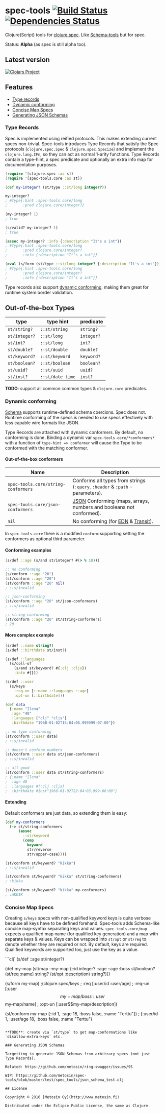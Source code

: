 # spec-tools [![Build Status](https://travis-ci.org/metosin/spec-tools.svg?branch=master)](https://travis-ci.org/metosin/spec-tools) [![Dependencies Status](https://jarkeeper.com/metosin/spec-tools/status.svg)](https://jarkeeper.com/metosin/spec-tools)

Clojure(Script) tools for [clojure.spec](http://clojure.org/about/spec). Like [Schema-tools](https://github.com/metosin/schema-tools) but for spec.

Status: **Alpha** (as spec is still alpha too).

## Latest version

[![Clojars Project](http://clojars.org/metosin/spec-tools/latest-version.svg)](http://clojars.org/metosin/spec-tools)

## Features

* [Type records](#type-records)
* [Dynamic conforming](#dynamic-conforming)
* [Concise Map Specs](#concise-map-specs)
* [Generating JSON Schemas](#generating-json-schemas)

### Type Records

Spec is implemented using reified protocols. This makes extending current specs non-trivial. Spec-tools introduces Type Records that satisfy the Spec protocols (`clojure.spec.Spec` & `clojure.spec.Specize`) and implement the `clojure.lang.IFn`, so they can act as normal 1-arity functions. Type Records contain a type-hint, a spec predicate and optionally an extra info map for documentation purposes.

```clj
(require '[clojure.spec :as s])
(require '[spec-tools.core :as st])

(def my-integer? (st/type ::st/long integer?))

my-integer?
; #Type{:hint :spec-tools.core/long
;       :pred clojure.core/integer?}

(my-integer? 1)
; true

(s/valid? my-integer? 1)
; true

(assoc my-integer? :info {:description "It's a int"})
; #Type{:hint :spec-tools.core/long
;       :pred clojure.core/integer?
;       :info {:description "It's a int"}}

(eval (s/form (st/type ::st/long integer? {:description "It's a int"})))
; #Type{:hint :spec-tools.core/long
;       :pred clojure.core/integer?
;       :info {:description "It's a int"}}
```

Type records also support [dynamic conforming](#dynamic-conforming), making them great for runtime system border validation.

## Out-of-the-box Types

| type             | type hint        | predicate       |
| -----------------|------------------|-----------------|
| `st/string?`     | `::st/string`    | `string?`       |
| `st/integer?`    | `::st/long`      | `integer?`      |
| `st/int?`        | `::st/long`      | `int?`          |
| `st/double?`     | `::st/double`    | `double?`       |
| `st/keyword?`    | `::st/keyword`   | `keyword?`      |
| `st/boolean?`    | `::st/boolean`   | `boolean?`      |
| `st/uuid?`       | `::st/uuid`      | `uuid?`         |
| `st/inst?`       | `::st/date-time` | `inst?`         |

**TODO**: support all common common types & `clojure.core` predicates.

### Dynamic conforming

[Schema](https://github.com/plumatic/schema) supports runtime-defined schema coercions. Spec does not. Runtime conforming of the specs is needed to use specs effectively with less capable wire formats like JSON.

Type Records are attached with dynamic conformers. By default, no conforming is done. Binding a dynamic var `spec-tools.core/*conformers*` with a function of `type-hint => conformer` will cause the Type to be conformed with the matching conformer.

#### Out-of-the-box conformers

| Name                                | Description                                                                             |
| ------------------------------------|-----------------------------------------------------------------------------------------|
| `spec-tools.core/string-conformers` | Conforms all types from strings (`:query`, `:header` & `:path` -parameters).            |
| `spec-tools.core/json-conformers`   | [JSON](http://json.org/) Conforming (maps, arrays, numbers and booleans not conformed). |
| `nil`                               | No conforming (for [EDN](https://github.com/edn-format/edn) & [Transit](https://github.com/cognitect/transit-format)). |

In `spec-tools.core` there is a modified `conform` supporting setting the conformers as optional third parameter.

#### Conforming examples

```clj
(s/def ::age (s/and st/integer? #(> % 18)))

;; no conforming
(s/conform ::age "20")
(st/conform ::age "20")
(st/conform ::age "20" nil)
; ::s/invalid

;; json-conforming
(st/conform ::age "20" st/json-conformers)
; ::s/invalid

;; string-conforming
(st/conform ::age "20" st/string-conformers)
; 20
```

#### More complex example

```clj
(s/def ::name string?)
(s/def ::birthdate st/inst?)

(s/def ::languages
  (s/coll-of
    (s/and st/keyword? #{:clj :cljs})
    :into #{}))

(s/def ::user
  (s/keys
    :req-un [::name ::languages ::age]
    :opt-un [::birthdate]))

(def data
  {:name "Ilona"
   :age "48"
   :languages ["clj" "cljs"]
   :birthdate "1968-01-02T15:04:05.999999-07:00"})

;; no type conforming
(st/conform ::user data)
; ::s/invalid

;; doesn't conform numbers
(st/conform ::user data st/json-conformers)
; ::s/invalid

;; all good
(st/conform ::user data st/string-conformers)
; {:name "Ilona"
;  :age 48
;  :languages #{:clj :cljs}
;  :birthdate #inst"1968-01-02T22:04:05.999-00:00"}
```

#### Extending

Default conformers are just data, so extending them is easy:

```clj
(def my-conformers
  (-> st/string-conformers
      (assoc
        ::st/keyword
        (comp
          keyword
          str/reverse
          str/upper-case))))

(st/conform st/keyword? "kikka")
; ::s/invalid

(st/conform st/keyword? "kikka" st/string-conformers)
; :kikka

(st/conform st/keyword? "kikka" my-conformers)
; :AKKIK
```

### Concise Map Specs

Creating `s/keys` specs with non-qualified keyword keys is quite verbose because all keys have to be defined forehand. Spec-tools adds Schema-like concise map-syntax separating keys and values. `spec-tools.core/map` expects a qualified map name (for qualified key generation) and a map with separate keys & values. Keys can be wrapped into `st/opt` or `st/req` to denote whether they are required or not. By default, keys are required. Qualified keywords are supported too, just use the key as a value.

```clj`
(s/def ::age st/integer?)

(def my-map
  (st/map
    ::my-map
    {::id integer?
     ::age ::age
     :boss st/boolean?
     (st/req :name) string?
     (st/opt :description) string?}))

(s/form my-map)
;(clojure.spec/keys
;  :req [:user/id :user/age]
;  :req-un [:user$$my-map/boss :user$$my-map/name]
;  :opt-un [:user$$my-map/description])

(st/conform  my-map {::id 1, ::age 18, :boss false, :name "Terttu"})
; {:user/id 1, :user/age 18, :boss false, :name "Terttu"}
```

**TODO**: create via `st/type` to get map-conformations like `disallow-extra-keys` etc.

### Generating JSON Schemas

Targetting to generate JSON Schemas from arbitrary specs (not just Type Records).

Related: https://github.com/metosin/ring-swagger/issues/95

WIP: https://github.com/metosin/spec-tools/blob/master/test/spec_tools/json_schema_test.clj

## License

Copyright © 2016 [Metosin Oy](http://www.metosin.fi)

Distributed under the Eclipse Public License, the same as Clojure.
